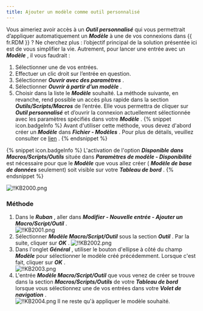 ```yaml
---
title: Ajouter un modèle comme outil personnalisé
---
```

Vous aimeriez avoir accès à un ***Outil personnalisé*** qui vous permettrait d’appliquer automatiquement un ***Modèle*** à une de vos connexions dans {{ fr.RDM }} ? Ne cherchez plus : l’objectif principal de la solution présentée ici est de vous simplifier la vie. Autrement, pour lancer une entrée avec un ***Modèle*** , il vous faudrait :  

1. Sélectionner une de vos entrées. 
1. Effectuer un clic droit sur l’entrée en question. 
1. Sélectionner ***Ouvrir avec des paramètres*** . 
1. Sélectionner ***Ouvrir à partir d’un modèle*** . 
1. Choisir dans la liste le ***Modèle*** souhaité. 
La méthode suivante, en revanche, rend possible un accès plus rapide dans la section ***Outils/Scripts/Macros*** de l’entrée. Elle vous permettra de cliquer sur ***Outil personnalisé*** et d’ouvrir la connexion actuellement sélectionnée avec les paramètres spécifiés dans votre ***Modèle*** . 
{% snippet icon.badgeInfo %} 
Avant d'utiliser cette méthode, vous devez d'abord créer un ***Modèle*** dans ***Fichier - Modèles*** . Pour plus de détails, veuillez consulter ce [lien](https://helprdm.devolutions.net/fr/file_templates.html) . 
{% endsnippet %}
 
{% snippet icon.badgeInfo %} 
L'activation de l'option ***Disponible dans Macros/Scripts/Outils*** située dans ***Paramètres de modèle - Disponibilité*** est nécessaire pour que le ***Modèle*** que vous allez créer ( ***Modèle de base de données*** seulement) soit visible sur votre ***Tableau de bord*** . 
{% endsnippet %}

![!!KB2000.png](https://webdevolutions.azureedge.net/docs/fr/kb/KB2000.png) 
### Méthode 
1. Dans le ***Ruban*** , aller dans ***Modifier - Nouvelle entrée - Ajouter un Macro/Script/Outil*** .  
![!!KB2001.png](https://webdevolutions.azureedge.net/docs/fr/kb/KB2001.png) 
1. Sélectionner ***Modèle Macro/Script/Outil*** sous la section ***Outil*** . Par la suite, cliquer sur ***OK*** . 
![!!KB2002.png](https://webdevolutions.azureedge.net/docs/fr/kb/KB2002.png) 
1. Dans l'onglet ***Général*** , utiliser le bouton d'ellipse à côté du champ ***Modèle*** pour sélectionner le modèle créé précédemment. Lorsque c'est fait, cliquer sur ***OK*** .  
![!!KB2003.png](https://webdevolutions.azureedge.net/docs/fr/kb/KB2003.png) 
1. L'entrée ***Modèle Macro/Script/Outil*** que vous venez de créer se trouve dans la section ***Macros/Scripts/Outils*** de votre ***Tableau de bord*** lorsque vous sélectionnez une de vos entrées dans votre ***Volet de navigation*** .  
![!!KB2004.png](https://webdevolutions.azureedge.net/docs/fr/kb/KB2004.png) 
Il ne reste qu'à appliquer le modèle souhaité. 
